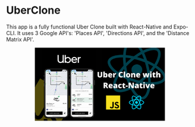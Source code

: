 # UberClone

This app is a fully functional Uber Clone built with React-Native and Expo-CLI. It uses 3 Google API's: 'Places API', 'Directions API', and the 'Distance Matrix API'.

<p align="center">
  <a href="https://youtu.be/jOEit8_bcqw"><img src="Uber-Clone- Thumbnail.png" width="350" title="Uber Clone Demo"></a>
</p>



